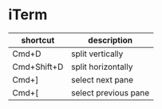 # iTerm

| shortcut    | description          |
| ----------- | -------------------- |
| Cmd+D       | split vertically     |
| Cmd+Shift+D | split horizontally   |
| Cmd+]       | select next pane     |
| Cmd+[       | select previous pane |
